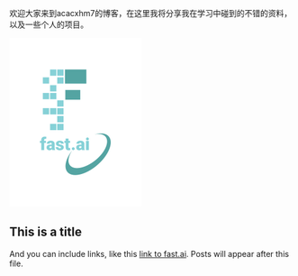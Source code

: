 欢迎大家来到acacxhm7的博客，在这里我将分享我在学习中碰到的不错的资料，以及一些个人的项目。

![Image of fast.ai logo](images/logo.png)

## This is a title

And you can include links, like this [link to fast.ai](https://www.fast.ai). Posts will appear after this file. 
